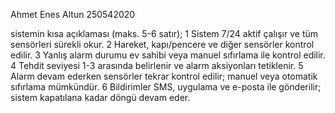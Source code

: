 Ahmet Enes Altun
250542020


sistemin kısa açıklaması (maks. 5-6 satır);
1️ Sistem 7/24 aktif çalışır ve tüm sensörleri sürekli okur.
2️ Hareket, kapı/pencere ve diğer sensörler kontrol edilir.
3️ Yanlış alarm durumu ev sahibi veya manuel sıfırlama ile kontrol edilir.
4️ Tehdit seviyesi 1-3 arasında belirlenir ve alarm aksiyonları tetiklenir.
5️ Alarm devam ederken sensörler tekrar kontrol edilir; manuel veya otomatik sıfırlama mümkündür.
6️ Bildirimler SMS, uygulama ve e-posta ile gönderilir; sistem kapatılana kadar döngü devam eder.
